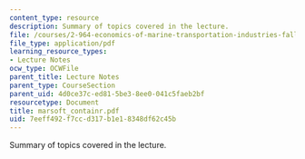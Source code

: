 ```yaml
---
content_type: resource
description: Summary of topics covered in the lecture.
file: /courses/2-964-economics-of-marine-transportation-industries-fall-2006/7eeff492f7ccd317b1e18348df62c45b_marsoft_containr.pdf
file_type: application/pdf
learning_resource_types:
- Lecture Notes
ocw_type: OCWFile
parent_title: Lecture Notes
parent_type: CourseSection
parent_uid: 4d0ce37c-ed81-5be3-8ee0-041c5faeb2bf
resourcetype: Document
title: marsoft_containr.pdf
uid: 7eeff492-f7cc-d317-b1e1-8348df62c45b
---
```

Summary of topics covered in the lecture.

